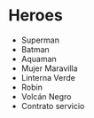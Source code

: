 # Heroes

* Superman
* Batman
* Aquaman
* Mujer Maravilla
* Linterna Verde
* Robin
* Volcán Negro
* Contrato servicio
